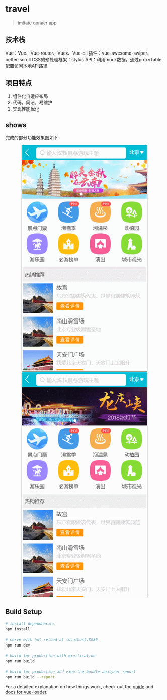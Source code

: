 # travel

> imitate qunaer app

## 技术栈
Vue：Vue、Vue-router、Vuex、Vue-cli
插件：vue-awesome-swiper、better-scroll
CSS的预处理框架：stylus
API：利用mock数据，通过proxyTable配置访问本地API路径

## 项目特点

1. 组件化自适应布局
2. 代码，简洁，易维护
3. 实现性能优化

## shows

完成的部分功能效果图如下

<p align="center">
	<img src="https://github.com/Jacky-Summer/travel/blob/master/gif_demo/index.gif" alt=""  width="400">
    <img src="https://github.com/Jacky-Summer/travel/blob/master/gif_demo/city.gif" alt=""  width="400">
</p>

## Build Setup

``` bash
# install dependencies
npm install

# serve with hot reload at localhost:8080
npm run dev

# build for production with minification
npm run build

# build for production and view the bundle analyzer report
npm run build --report
```

For a detailed explanation on how things work, check out the [guide](http://vuejs-templates.github.io/webpack/) and [docs for vue-loader](http://vuejs.github.io/vue-loader).
